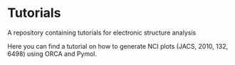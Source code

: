 # Tutorials
A repository containing tutorials for electronic structure analysis

Here you can find a tutorial on how to generate NCI plots (JACS, 2010, 132, 6498) using ORCA and Pymol.
